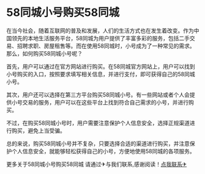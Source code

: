 # 58同城小号购买58同城

在当今社会，随着互联网的普及和发展，人们的生活方式也在发生着改变。作为中国领先的本地生活服务平台，58同城为用户提供了丰富多彩的服务，包括二手交易、招聘求职、房屋租售等。而在使用58同城时，小号成为了一种常见的需求。那么，如何购买58同城小号呢？

首先，用户可以通过在官方网站进行购买。在58同城官方网站上，用户可以找到小号购买的入口，按照要求填写相关信息，并进行支付，即可获得自己的58同城小号。

其次，用户还可以选择在第三方平台购买58同城小号。有一些网站或者个人会提供小号交易的服务，用户可以在这些平台上找到符合自己需求的小号，并进行购买。

不过，在购买58同城小号时，用户需要注意保护个人信息安全，选择正规渠道进行购买，避免上当受骗。

总的来说，购买58同城小号并不复杂，只要选择合适的渠道进行购买，并注意保护个人信息安全，就能够轻松获得自己的小号，方便地使用58同城的各项服务。

更多关于58同城小号购买58同城 请通过✈与我们联系,感谢阅读！[点我联系✈](https://u.G208.com)